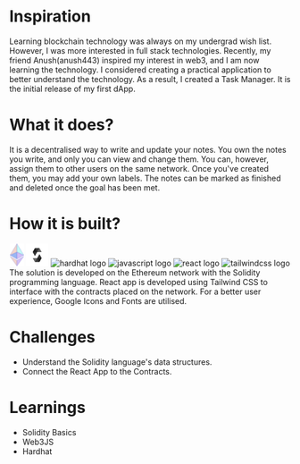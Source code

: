 
# Inspiration
Learning blockchain technology was always on my undergrad wish list. However, I was more interested in full stack technologies. Recently, my friend Anush(anush443) inspired my interest in web3, and I am now learning the technology. I considered creating a practical application to better understand the technology. As a result, I created a Task Manager. It is the initial release of my first dApp.

# What it does?
It is a decentralised way to write and update your notes. You own the notes you write, and only you can view and change them. You can, however, assign them to other users on the same network. Once you've created them, you may add your own labels. The notes can be marked as finished and deleted once the goal has been met.

# How it is built?
<div align="center">

  <img src="https://raw.githubusercontent.com/nikitkhakholia/deNotes/main/readme-assets/ethereum.png" height="40"  alt="ethereium logo"  />
  <img src="https://raw.githubusercontent.com/nikitkhakholia/deNotes/main/readme-assets/solidity.svg" height="40"  alt="solidity logo"  />
  <img src="https://raw.githubusercontent.com/nikitkhakholia/deNotes/main/readme-assets/hadrhat.svg" height="40"  alt="hardhat logo"  />
  <img src="https://cdn.jsdelivr.net/gh/devicons/devicon/icons/javascript/javascript-original.svg" height="40"  alt="javascript logo"  />
  <img src="https://cdn.jsdelivr.net/gh/devicons/devicon/icons/react/react-original.svg" height="40"  alt="react logo"  />
  <img src="https://cdn.jsdelivr.net/gh/devicons/devicon/icons/tailwindcss/tailwindcss-original-wordmark.svg" height="40"  alt="tailwindcss logo"  />

</div>
The solution is developed on the Ethereum network with the Solidity programming language. React app is developed using Tailwind CSS to interface with the contracts placed on the network. For a better user experience, Google Icons and Fonts are utilised.

# Challenges
* Understand the Solidity language's data structures. 
* Connect the React App to the Contracts.

# Learnings
* Solidity Basics
* Web3JS
* Hardhat
